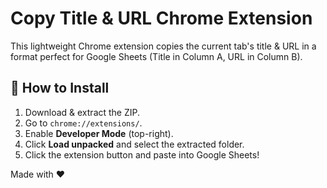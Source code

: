 # Copy Title & URL Chrome Extension

This lightweight Chrome extension copies the current tab's title & URL in a format perfect for Google Sheets (Title in Column A, URL in Column B).

## 🚀 How to Install
1. Download & extract the ZIP.
2. Go to `chrome://extensions/`.
3. Enable **Developer Mode** (top-right).
4. Click **Load unpacked** and select the extracted folder.
5. Click the extension button and paste into Google Sheets!

Made with ❤️
